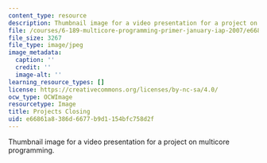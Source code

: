 ```yaml
---
content_type: resource
description: Thumbnail image for a video presentation for a project on multicore programming.
file: /courses/6-189-multicore-programming-primer-january-iap-2007/e66861a8386d6677b9d1154bfc758d2f_p8.jpg
file_size: 3267
file_type: image/jpeg
image_metadata:
  caption: ''
  credit: ''
  image-alt: ''
learning_resource_types: []
license: https://creativecommons.org/licenses/by-nc-sa/4.0/
ocw_type: OCWImage
resourcetype: Image
title: Projects Closing
uid: e66861a8-386d-6677-b9d1-154bfc758d2f
---
```

Thumbnail image for a video presentation for a project on multicore programming.